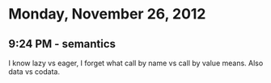 # Monday, November 26, 2012

## 9:24 PM - semantics

I know lazy vs eager, I forget what call by name vs call by value means. Also
data vs codata.
